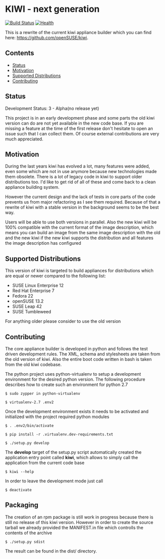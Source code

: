 # KIWI - next generation

[![Build Status](https://travis-ci.org/SUSE/kiwi.svg?branch=master)](https://travis-ci.org/SUSE/kiwi)
[![Health](https://landscape.io/github/SUSE/kiwi/master/landscape.svg?style=flat)](https://landscape.io/github/SUSE/kiwi/master)

This is a rewrite of the current kiwi appliance builder which
you can find here: https://github.com/openSUSE/kiwi.

## Contents

  * [Status](#status)
  * [Motivation](#motivation)
  * [Supported Distributions](#supported_distributions)
  * [Contributing](#contributing)
  
## Status

Development Status: 3 - Alpha(no release yet)

This project is in an early development phase and some parts
the old kiwi version can do are not yet available in the new
code base. If you are missing a feature at the time of the
first release don't hesitate to open an issue such that I
can collect them. Of course external contributions are very
much appreciated.

## Motivation

During the last years kiwi has evolved a lot, many features were
added, even some which are not in use anymore because new technologies
made them obsolete. There is a lot of legacy code in kiwi to support
older distributions too. I'd like to get rid of all of these and come
back to a clean appliance building system.

However the current design and the lack of tests in core parts of the
code prevents us from major refactoring as I see them required. Because
of that a rewrite of kiwi with a stable version in the background
seems to be the best way.

Users will be able to use both versions in parallel. Also the new
kiwi will be 100% compatible with the current format of the image
description, which means you can build an image from the same image
description with the old and the new kiwi if the new kiwi supports
the distribution and all features the image description has
configured

## Supported Distributions

This version of kiwi is targeted to build appliances for distributions
which are equal or newer compared to the following list:

* SUSE Linux Enterprise 12
* Red Hat Enterprise 7
* Fedora 22
* openSUSE 13.2
* SUSE Leap 42
* SUSE Tumbleweed

For anything older please consider to use the old version

## Contributing

The core appliance builder is developed in python and follows the
test driven development rules. The XML, schema and stylesheets are
taken from the old version of kiwi. Also the entire boot code
written in bash is taken from the old kiwi codebase.

The python project uses python-virtualenv to setup a development
environment for the desired python version. The following procedure
describes how to create such an environment for python 2.7

```
$ sudo zypper in python-virtualenv

$ virtualenv-2.7 .env2
```

Once the development environment exists it needs to be activated
and initialized with the project required python modules

```
$ . .env2/bin/activate

$ pip install -r .virtualenv.dev-requirements.txt

$ ./setup.py develop
```

The __develop__ target of the setup.py script automatically created
the application entry point called __kiwi__, which allows to simply
call the application from the current code base

```
$ kiwi --help
```

In order to leave the development mode just call

```
$ deactivate
```

## Packaging

The creation of an rpm package is still work in progress because there
is still no release of this kiwi version. However in order to create the
source tarball we already provided the MANIFEST.in file which controlls
the contents of the archive

```
$ ./setup.py sdist
```

The result can be found in the dist/ directory.
